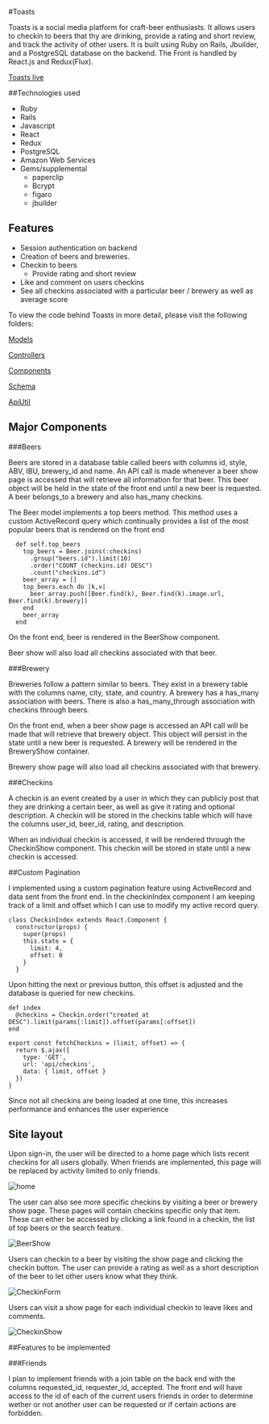 #Toasts

Toasts is a social media platform for craft-beer enthusiasts. It allows users to checkin to beers that thy are drinking, provide a rating and short review, and track the activity of other users. It is built using Ruby on Rails, Jbuilder, and a PostgreSQL database on the backend. The Front is handled by React.js and Redux(Flux).

[Toasts live](https://untapped-clone.herokuapp.com/)

##Technologies used

* Ruby
* Rails
* Javascript
* React
* Redux
* PostgreSQL
* Amazon Web Services
* Gems/supplemental
  * paperclip
  * Bcrypt
  * figaro
  * jbuilder

## Features

* Session authentication on backend
* Creation of beers and breweries.
* Checkin to beers
  * Provide rating and short review
* Like and comment on users checkins
* See all checkins associated with a particular beer / brewery as well as average score


To view the code behind Toasts in more detail, please visit the following folders:

[Models](https://github.com/jvansch1/full-stack-proposal/tree/master/app/models)

[Controllers](https://github.com/jvansch1/full-stack-proposal/tree/master/app/controllers)

[Components](https://github.com/jvansch1/full-stack-proposal/tree/master/frontend/components)

[Schema](https://github.com/jvansch1/full-stack-proposal/blob/master/db/schema.rb)

[ApiUtil](https://github.com/jvansch1/full-stack-proposal/tree/master/frontend/util)





## Major Components

###Beers

Beers are stored in a database table called beers with columns id, style, ABV, IBU, brewery_id and name. An API call is made whenever a beer show page is accessed that will retrieve all information for that beer. This beer object will be held in the state of the front end until a new beer is requested. A beer belongs_to a brewery and also has_many checkins.

The Beer model implements a top beers method. This method uses a custom ActiveRecord query which continually provides a list of the most popular beers that is rendered on the front end

```
  def self.top_beers
    top_beers = Beer.joins(:checkins)
      .group("beers.id").limit(10)
      .order("COUNT (checkins.id) DESC")
      .count("checkins.id")
    beer_array = []
    top_beers.each do |k,v|
      beer_array.push([Beer.find(k), Beer.find(k).image.url, Beer.find(k).brewery])
    end
    beer_array
  end
```

On the front end, beer is rendered in the BeerShow component.

Beer show will also load all checkins associated with that beer.

###Brewery

Breweries follow a pattern similar to beers. They exist in a brewery table with the columns name, city, state, and country. A brewery has a has_many association with beers. There is also a has_many_through association with checkins through beers.

On the front end, when a beer show page is accessed an API call will be made that will retrieve that brewery object. This object will persist in the state until a new beer is requested. A brewery will be rendered in the BreweryShow container.

Brewery show page will also load all checkins associated with that brewery.


###Checkins

A checkin is an event created by a user in which they can publicly post that they are drinking a certain beer, as well as give it rating and optional description. A checkin will be stored in the checkins table which will have the columns user_id, beer_id, rating, and description.

When an individual checkin is accessed, it will be rendered through the CheckinShow component. This checkin will be stored in state until a new checkin is accessed.

##Custom Pagination

I implemented using a custom pagination feature using ActiveRecord and data sent from the front end. In the checkinIndex component I am keeping track of a limit and offset which I can use to modify my active record query.

```
class CheckinIndex extends React.Component {
  constructor(props) {
    super(props)
    this.state = {
      limit: 4,
      offset: 0
    }
  }
```

Upon hitting the next or previous button, this offset is adjusted and the database is queried for new checkins.


```
def index
  @checkins = Checkin.order("created_at DESC").limit(params[:limit]).offset(params[:offset])
end
```

```
export const fetchCheckins = (limit, offset) => {
  return $.ajax({
    type: 'GET',
    url: 'api/checkins',
    data: { limit, offset }
  })
}
```

Since not all checkins are being loaded at one time, this increases performance and enhances the user experience

## Site layout

Upon sign-in, the user will be directed to a home page which lists recent checkins for all users globally. When friends are implemented, this page will be replaced by activity limited to only friends.

![home](doc/screenshots/Home.png)

The user can also see more specific checkins by visiting a beer or brewery show page. These pages will contain checkins specific only that item. These can either be accessed by clicking a link found in a checkin, the list of top beers or the search feature.

![BeerShow](doc/screenshots/BeerShow.png)

Users can checkin to a beer by visiting the show page and clicking the checkin button. The user can provide a rating as well as a short description of the beer to let other users know what they think.

![CheckinForm](doc/screenshots/CheckinForm.png)

Users can visit a show page for each individual checkin to leave likes and comments.

![CheckinShow](doc/screenshots/CheckinShow.png)

##Features to be implemented

###Friends

I plan to implement friends with a join table on the back end with the columns requested_id, requester_id, accepted. The front end will have access to the id of each of the current users friends in order to determine wether or not another user can be requested or if certain actions are forbidden.
